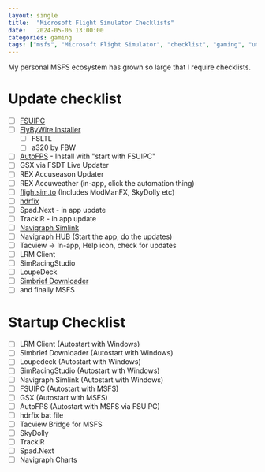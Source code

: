 ```yaml
---
layout: single
title:  "Microsoft Flight Simulator Checklists"
date:   2024-05-06 13:00:00
categories: gaming
tags: ["msfs", "Microsoft Flight Simulator", "checklist", "gaming", "utility"]
---
```


My personal MSFS ecosystem has grown so large that I require checklists.

# Update checklist

- [ ] [FSUIPC][FSUIPC]
- [ ] [FlyByWire Installer][FlyByWire Installer]
  - [ ] FSLTL
  - [ ] a320 by FBW
- [ ] [AutoFPS][AutoFPS] - Install with "start with FSUIPC"
- [ ] GSX via FSDT Live Updater
- [ ] REX Accuseason Updater
- [ ] REX Accuweather (in-app, click the automation thing)
- [ ] [flightsim.to][Flightsim.to] (Includes ModManFX, SkyDolly etc)
- [ ] [hdrfix][hdrfix]
- [ ] Spad.Next - in app update
- [ ] TrackIR - in app update
- [ ] [Navigraph Simlink][Navigraph Simlink]
- [ ] [Navigraph HUB][Navigraph HUB] (Start the app, do the updates)
- [ ] Tacview -> In-app, Help icon, check for updates
- [ ] LRM Client
- [ ] SimRacingStudio
- [ ] LoupeDeck
- [ ] [Simbrief Downloader][Simbrief Downloader]
- [ ] and finally MSFS

# Startup Checklist

- [ ] LRM Client (Autostart with Windows)
- [ ] Simbrief Downloader (Autostart with Windows)
- [ ] Loupedeck (Autostart with Windows)
- [ ] SimRacingStudio (Autostart with Windows)
- [ ] Navigraph Simlink (Autostart with Windows)
- [ ] FSUIPC (Autostart with MSFS)
- [ ] GSX (Autostart with MSFS)
- [ ] AutoFPS (Autostart with MSFS via FSUIPC)
- [ ] hdrfix bat file
- [ ] Tacview Bridge for MSFS
- [ ] SkyDolly
- [ ] TrackIR
- [ ] Spad.Next
- [ ] Navigraph Charts

[FlyByWire Installer]: https://flybywiresim.com/
[FSUIPC]: http://www.fsuipc.com/
[AutoFPS]: https://github.com/ResetXPDR/MSFS2020_AutoFPS/releases
[Flightsim.to]: https://flightsim.to
[hdrfix]: https://github.com/bvibber/hdrfix/releases
[Navigraph Simlink]: https://navigraph.com/downloads
[Navigraph HUB]: https://navigraph.com/downloads
[Simbrief Downloader]: https://www.simbrief.com/home/index.php?page=fms-downloader
